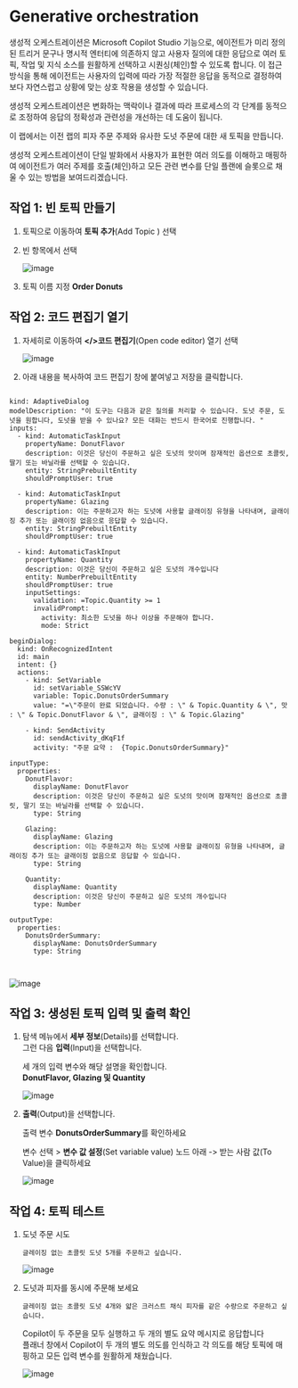 # Generative orchestration


생성적 오케스트레이션은 Microsoft Copilot Studio 기능으로, 에이전트가 미리 정의된 트리거 문구나 명시적 엔터티에 의존하지 않고 사용자 질의에 대한 응답으로 여러 토픽, 작업 및 지식 소스를 원활하게 선택하고 시퀀싱(체인)할 수 있도록 합니다. 이 접근 방식을 통해 에이전트는 사용자의 입력에 따라 가장 적절한 응답을 동적으로 결정하여 보다 자연스럽고 상황에 맞는 상호 작용을 생성할 수 있습니다.

생성적 오케스트레이션은 변화하는 맥락이나 결과에 따라 프로세스의 각 단계를 동적으로 조정하여 응답의 정확성과 관련성을 개선하는 데 도움이 됩니다.

이 랩에서는 이전 랩의 피자 주문 주제와 유사한 도넛 주문에 대한 새 토픽을 만듭니다.

생성적 오케스트레이션이 단일 발화에서 사용자가 표현한 여러 의도를 이해하고 매핑하여 에이전트가 여러 주제를 호출(체인)하고 모든 관련 변수를 단일 플랜에 슬롯으로 채울 수 있는 방법을 보여드리겠습니다.


## 작업 1: 빈 토픽 만들기

1. 토픽으로 이동하여 **토픽 추가**(Add Topic ) 선택

2. 빈 항목에서 선택

    ![image](https://github.com/user-attachments/assets/6627eb3c-1294-4bda-bba3-737e650e0917)


3. 토픽 이름 지정 **Order Donuts**


## 작업 2: 코드 편집기 열기

1. 자세히로 이동하여 **</>코드 편집기**(Open code editor) 열기 선택

    ![image](https://github.com/user-attachments/assets/6abfeee8-ca69-4102-9958-e8ba268e79b3)


2. 아래 내용을 복사하여 코드 편집기 창에 붙여넣고 저장을 클릭합니다. 

<pre><code>
kind: AdaptiveDialog
modelDescription: "이 도구는 다음과 같은 질의를 처리할 수 있습니다. 도넛 주문, 도넛을 원합니다, 도넛을 받을 수 있나요? 모든 대화는 반드시 한국어로 진행합니다. "
inputs:
  - kind: AutomaticTaskInput
    propertyName: DonutFlavor
    description: 이것은 당신이 주문하고 싶은 도넛의 맛이며 잠재적인 옵션으로 초콜릿, 딸기 또는 바닐라를 선택할 수 있습니다.
    entity: StringPrebuiltEntity
    shouldPromptUser: true

  - kind: AutomaticTaskInput
    propertyName: Glazing
    description: 이는 주문하고자 하는 도넛에 사용할 글래이징 유형을 나타내며, 글래이징 추가 또는 글래이징 없음으로 응답할 수 있습니다.
    entity: StringPrebuiltEntity
    shouldPromptUser: true

  - kind: AutomaticTaskInput
    propertyName: Quantity
    description: 이것은 당신이 주문하고 싶은 도넛의 개수입니다
    entity: NumberPrebuiltEntity
    shouldPromptUser: true
    inputSettings:
      validation: =Topic.Quantity >= 1
      invalidPrompt:
        activity: 최소한 도넛을 하나 이상을 주문해야 합니다.
        mode: Strict

beginDialog:
  kind: OnRecognizedIntent
  id: main
  intent: {}
  actions:
    - kind: SetVariable
      id: setVariable_SSWcYV
      variable: Topic.DonutsOrderSummary
      value: "=\"주문이 완료 되었습니다. 수량 : \" & Topic.Quantity & \", 맛 : \" & Topic.DonutFlavor & \", 글래이징 : \" & Topic.Glazing"

    - kind: SendActivity
      id: sendActivity_dKqF1f
      activity: "주문 요약 :  {Topic.DonutsOrderSummary}"

inputType:
  properties:
    DonutFlavor:
      displayName: DonutFlavor
      description: 이것은 당신이 주문하고 싶은 도넛의 맛이며 잠재적인 옵션으로 초콜릿, 딸기 또는 바닐라를 선택할 수 있습니다.
      type: String

    Glazing:
      displayName: Glazing
      description: 이는 주문하고자 하는 도넛에 사용할 글래이징 유형을 나타내며, 글래이징 추가 또는 글래이징 없음으로 응답할 수 있습니다.
      type: String

    Quantity:
      displayName: Quantity
      description: 이것은 당신이 주문하고 싶은 도넛의 개수입니다
      type: Number

outputType:
  properties:
    DonutsOrderSummary:
      displayName: DonutsOrderSummary
      type: String


</pre></code>

   ![image](https://github.com/user-attachments/assets/2a5210e7-7e91-4793-899f-6a7a70cf9768)




## 작업 3: 생성된 토픽 입력 및 출력 확인

1. 탐색 메뉴에서 **세부 정보**(Details)를 선택합니다.</br>
    그런 다음 **입력**(Input)을 선택합니다.  </br>
    
    세 개의 입력 변수와 해당 설명을 확인합니다.</br>
    **DonutFlavor, Glazing 및 Quantity**

    ![image](https://github.com/user-attachments/assets/48ccac1b-de67-4160-ad39-1e107e8eee5e)

2. **출력**(Output)을 선택합니다.</br>

    출력 변수 **DonutsOrderSummary**를 확인하세요</br>

    변수 선택 > **변수 값 설정**(Set variable value) 노드 아래 -> 받는 사람 값(To Value)을 클릭하세요

   ![image](https://github.com/user-attachments/assets/9599a106-cc49-42b1-bfae-6cad120ebd25)



## 작업 4: 토픽 테스트

1. 도넛 주문 시도

   ```
   글레이징 없는 초콜릿 도넛 5개를 주문하고 싶습니다.
   ```

    ![image](https://github.com/user-attachments/assets/f61cdfa4-8894-4938-812e-aeb9cb10050d)


2. 도넛과 피자를 동시에 주문해 보세요

    ```
    글레이징 없는 초콜릿 도넛 4개와 얇은 크러스트 채식 피자를 같은 수량으로 주문하고 싶습니다.
    ```

    Copilot이 두 주문을 모두 실행하고 두 개의 별도 요약 메시지로 응답합니다</br>
    플래너 창에서 Copilot이 두 개의 별도 의도를 인식하고 각 의도를 해당 토픽에 매핑하고 모든 입력 변수를 원활하게 채웠습니다.

    ![image](https://github.com/user-attachments/assets/3c2dd0fe-70e5-49c9-8dee-395123aa7f58)



   

















